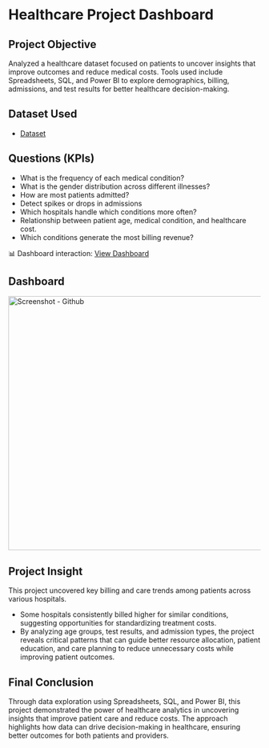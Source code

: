 
# Healthcare Project Dashboard

## Project Objective
Analyzed a healthcare dataset focused on patients to uncover insights that improve outcomes and reduce medical costs. Tools used include Spreadsheets, SQL, and Power BI to explore demographics, billing, admissions, and test results for better healthcare decision-making.

## Dataset Used
- <a href="https://github.com/09Nangs/Healthcare-project-Data-Analysis-Dashboard/blob/a25c92a5ec18f23794fa4d900289349fe0ccb096/Health%20Care%20Project.xlsx">Dataset</a>

## Questions (KPIs)
- What is the frequency of each medical condition?
- What is the gender distribution across different illnesses?
- How are most patients admitted?
- Detect spikes or drops in admissions
- Which hospitals handle which conditions more often?
- Relationship between patient age, medical condition, and healthcare cost.
- Which conditions generate the most billing revenue?

📊 Dashboard interaction: <a href="https://github.com/09Nangs/Healthcare-project-Data-Analysis-Dashboard/blob/a25c92a5ec18f23794fa4d900289349fe0ccb096/Screenshot%20-%20Github.PNG">View Dashboard</a>

## Dashboard
<img width="1072" height="508" alt="Screenshot - Github" src="https://github.com/user-attachments/assets/3014f9a9-9d90-44b3-918c-ae7087a388ab" />

## Project Insight
This project uncovered key billing and care trends among patients across various hospitals.  
- Some hospitals consistently billed higher for similar conditions, suggesting opportunities for standardizing treatment costs.  
- By analyzing age groups, test results, and admission types, the project reveals critical patterns that can guide better resource allocation, patient education, and care planning to reduce unnecessary costs while improving patient outcomes.  

## Final Conclusion
Through data exploration using Spreadsheets, SQL, and Power BI, this project demonstrated the power of healthcare analytics in uncovering insights that improve patient care and reduce costs. The approach highlights how data can drive decision-making in healthcare, ensuring better outcomes for both patients and providers.
